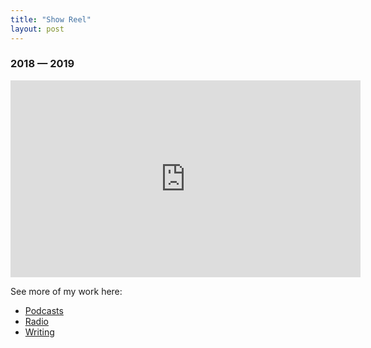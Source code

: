 ```yaml
---
title: "Show Reel"
layout: post
---
```


### 2018 — 2019

<iframe width="560" height="315" src="https://www.youtube-nocookie.com/embed/LceYbNzLR9Y?controls=0" frameborder="0" allow="accelerometer; autoplay; encrypted-media; gyroscope; picture-in-picture" allowfullscreen></iframe>


See more of my work here:
- [Podcasts](/tag/podcast)
- [Radio](/tag/radio)
- [Writing](/tag/writing)